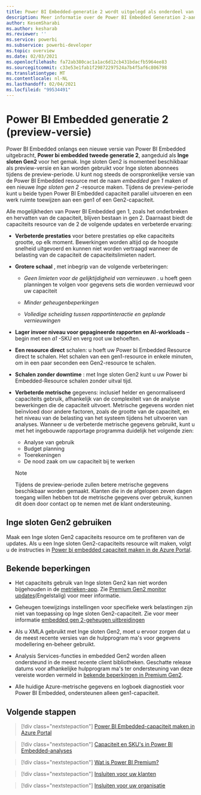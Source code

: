 ```yaml
---
title: Power BI Embedded-generatie 2 wordt uitgelegd als onderdeel van Power BI embedded Analytics
description: Meer informatie over de Power BI Embedded Generation 2-aanbieding in Power BI embedded Analytics.
author: KesemSharabi
ms.author: kesharab
ms.reviewer: ''
ms.service: powerbi
ms.subservice: powerbi-developer
ms.topic: overview
ms.date: 02/03/2021
ms.openlocfilehash: fa72ab380cac1a1ac6d12cb431bdacfb5964ee83
ms.sourcegitcommit: c33e53e1fab1f29872297524a7b4f5af6c806798
ms.translationtype: MT
ms.contentlocale: nl-NL
ms.lasthandoff: 02/04/2021
ms.locfileid: "99534491"
---
```

# <a name="power-bi-embedded-generation-2-preview"></a>Power BI Embedded generatie 2 (preview-versie)

Power BI Embedded onlangs een nieuwe versie van Power BI Embedded uitgebracht, **Power bi embedded tweede generatie 2**, aangeduid als **Inge sloten Gen2** voor het gemak. Inge sloten Gen2 is momenteel beschikbaar als preview-versie en kan worden gebruikt voor Inge sloten abonnees tijdens de preview-periode. U kunt nog steeds de oorspronkelijke versie van de Power BI Embedded resource met de naam *embedded gen 1* maken of een nieuwe *Inge sloten gen 2* -resource maken. Tijdens de preview-periode kunt u beide typen Power BI Embedded capaciteit parallel uitvoeren en een werk ruimte toewijzen aan een gen1 of een Gen2-capaciteit.

Alle mogelijkheden van Power BI Embedded gen 1, zoals het onderbreken en hervatten van de capaciteit, blijven bestaan in gen 2. Daarnaast biedt de capaciteits resource van de 2 de volgende updates en verbeterde ervaring:

* **Verbeterde prestaties** voor betere prestaties op elke capaciteits grootte, op elk moment. Bewerkingen worden altijd op de hoogste snelheid uitgevoerd en kunnen niet worden vertraagd wanneer de belasting van de capaciteit de capaciteitslimieten nadert.

* **Grotere schaal** , met inbegrip van de volgende verbeteringen:

    * *Geen limieten voor de gelijktijdigheid van vernieuwen* . u hoeft geen planningen te volgen voor gegevens sets die worden vernieuwd voor uw capaciteit

    * *Minder geheugenbeperkingen*

    * *Volledige scheiding tussen rapportinteractie en geplande vernieuwingen*

* **Lager invoer niveau voor gepagineerde rapporten en AI-workloads** – begin met een *a1* -SKU en verg root uw behoeften.

* **Een resource direct** schalen: u hoeft uw Power bi Embedded Resource direct te schalen. Het schalen van een gen1-resource in enkele minuten, om in een paar seconden een Gen2-resource te schalen.

* **Schalen zonder downtime** : met Inge sloten Gen2 kunt u uw Power bi Embedded-Resource schalen zonder uitval tijd.

* **Verbeterde metrische** gegevens: inclusief helder en genormaliseerd capaciteits gebruik, afhankelijk van de complexiteit van de analyse bewerkingen die de capaciteit uitvoert. Metrische gegevens worden niet beïnvloed door andere factoren, zoals de grootte van de capaciteit, en het niveau van de belasting van het systeem tijdens het uitvoeren van analyses. Wanneer u de verbeterde metrische gegevens gebruikt, kunt u met het ingebouwde rapportage programma duidelijk het volgende zien:
    * Analyse van gebruik
    * Budget planning
    * Toerekeningen
    * De nood zaak om uw capaciteit bij te werken

    >[!NOTE]
    >Tijdens de preview-periode zullen betere metrische gegevens beschikbaar worden gemaakt. Klanten die in de afgelopen zeven dagen toegang willen hebben tot de metrische gegevens over gebruik, kunnen dit doen door contact op te nemen met de klant ondersteuning.

## <a name="using-embedded-gen2"></a>Inge sloten Gen2 gebruiken

Maak een Inge sloten Gen2 capaciteits resource om te profiteren van de updates. Als u een Inge sloten Gen2-capaciteits resource wilt maken, volgt u de instructies in [Power bi embedded capaciteit maken in de Azure Portal](azure-pbie-create-capacity.md).

## <a name="known-limitations"></a>Bekende beperkingen

* Het capaciteits gebruik van Inge sloten Gen2 kan niet worden bijgehouden in de [metrieken-app](../../admin/service-admin-premium-monitor-capacity.md). Zie [Premium Gen2 monitor updates](../../admin/service-premium-what-is.md#updates-for-premium-gen2-preview-2)(Engelstalig) voor meer informatie.

* Geheugen toewijzings instellingen voor specifieke werk belastingen zijn niet van toepassing op Inge sloten Gen2-capaciteit. Zie voor meer informatie [embedded gen 2-geheugen uitbreidingen](embedded-capacity.md#embedded-gen-2-memory-enhancements-preview)

* Als u XMLA gebruikt met Inge sloten Gen2, moet u ervoor zorgen dat u de meest recente versies van de hulpprogram ma's voor gegevens modellering en-beheer gebruikt.

* Analysis Services-functies in embedded Gen2 worden alleen ondersteund in de meest recente client bibliotheken. Geschatte release datums voor afhankelijke hulpprogram ma's ter ondersteuning van deze vereiste worden vermeld in [bekende beperkingen in Premium Gen2](../../admin/service-premium-what-is.md#known-limitations-in-premium-gen2).

* Alle huidige Azure-metrische gegevens en logboek diagnostiek voor Power BI Embedded, ondersteunen alleen gen1-capaciteit.

## <a name="next-steps"></a>Volgende stappen

> [!div class="nextstepaction"]
> [Power BI Embedded-capaciteit maken in Azure Portal](azure-pbie-create-capacity.md)

> [!div class="nextstepaction"]
> [Capaciteit en SKU's in Power BI Embedded-analyses](embedded-capacity.md)

> [!div class="nextstepaction"]
> [Wat is Power BI Premium?](../../admin/service-premium-what-is.md)

> [!div class="nextstepaction"]
>[Insluiten voor uw klanten](embed-sample-for-customers.md)

> [!div class="nextstepaction"]
>[Insluiten voor uw organisatie](embed-sample-for-your-organization.md)